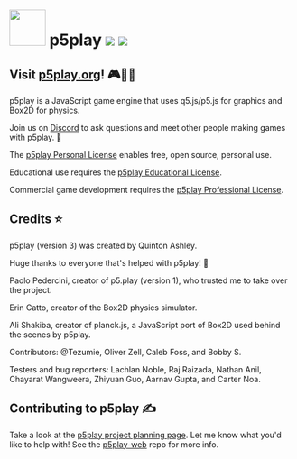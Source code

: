 # <img src="https://p5play.org/assets/p5play_logo.svg" width="64"> p5play ![](https://img.shields.io/github/package-json/v/quinton-ashley/p5play) ![](https://img.shields.io/github/license/quinton-ashley/p5play)

## Visit [p5play.org][]! 🎮🧑‍💻

p5play is a JavaScript game engine that uses q5.js/p5.js for graphics and Box2D for physics.

Join us on [Discord][] to ask questions and meet other people making games with p5play. 👾

The [p5play Personal License][] enables free, open source, personal use.

Educational use requires the [p5play Educational License][].

Commercial game development requires the [p5play Professional License][].

## Credits ⭐️

p5play (version 3) was created by Quinton Ashley.

Huge thanks to everyone that's helped with p5play! 🙏

Paolo Pedercini, creator of p5.play (version 1), who trusted me to take over the project.

Erin Catto, creator of the Box2D physics simulator.

Ali Shakiba, creator of planck.js, a JavaScript port of Box2D used behind the scenes by p5play.

Contributors: @Tezumie, Oliver Zell, Caleb Foss, and Bobby S.

Testers and bug reporters: Lachlan Noble, Raj Raizada, Nathan Anil, Chayarat Wangweera, Zhiyuan Guo, Aarnav Gupta, and Carter Noa.

## Contributing to p5play ✍️

Take a look at the [p5play project planning page][]. Let me know what you'd like to help with! See the [p5play-web][] repo for more info.

[p5play.org]: https://p5play.org
[@quinton-ashley]: https://github.com/quinton-ashley
[@molleindustria]: https://github.com/molleindustria
[Discord]: https://discord.gg/EJwnJATmj7
[p5play Personal License]: https://github.com/quinton-ashley/p5play/blob/main/LICENSE.md
[p5play Educational License]: https://p5play.org/teach
[p5play Professional License]: https://p5play.org/pro
[p5play project planning page]: https://github.com/users/quinton-ashley/projects/5
[p5play-web]: https://github.com/quinton-ashley/p5play-web
